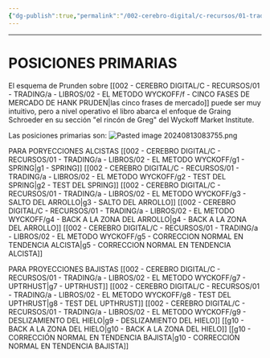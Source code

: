 ```yaml
---
{"dg-publish":true,"permalink":"/002-cerebro-digital/c-recursos/01-trading/a-libros/02-el-metodo-wyckoff/g-posiciones-primarias/"}
---
```


---
# POSICIONES PRIMARIAS
El esquema de Prunden sobre [[002 - CEREBRO DIGITAL/C - RECURSOS/01 - TRADING/a - LIBROS/02 - EL METODO WYCKOFF/f - CINCO FASES DE MERCADO DE HANK PRUDEN\|las cinco frases de mercado]] puede ser muy intuitivo, pero a nivel operativo el libro abarca el enfoque de Graing Schroeder en su sección "el rincón de Greg" del Wyckoff Market Institute.

Las posiciones primarias son:
![Pasted image 20240813083755.png](/img/user/900%20-%20ANEXO/Pasted%20image%2020240813083755.png)

PARA PORYECCIONES ALCISTAS
[[002 - CEREBRO DIGITAL/C - RECURSOS/01 - TRADING/a - LIBROS/02 - EL METODO WYCKOFF/g1 - SPRING\|g1 - SPRING]]
[[002 - CEREBRO DIGITAL/C - RECURSOS/01 - TRADING/a - LIBROS/02 - EL METODO WYCKOFF/g2 - TEST DEL SPRING\|g2 - TEST DEL SPRING]]
[[002 - CEREBRO DIGITAL/C - RECURSOS/01 - TRADING/a - LIBROS/02 - EL METODO WYCKOFF/g3 - SALTO DEL ARROLLO\|g3 - SALTO DEL ARROLLO]]
[[002 - CEREBRO DIGITAL/C - RECURSOS/01 - TRADING/a - LIBROS/02 - EL METODO WYCKOFF/g4 - BACK A LA ZONA DEL ARROLLO\|g4 - BACK A LA ZONA DEL ARROLLO]]
[[002 - CEREBRO DIGITAL/C - RECURSOS/01 - TRADING/a - LIBROS/02 - EL METODO WYCKOFF/g5 - CORRECCION NORMAL EN TENDENCIA ALCISTA\|g5 - CORRECCION NORMAL EN TENDENCIA ALCISTA]]

PARA PROYECCIONES BAJISTAS
[[002 - CEREBRO DIGITAL/C - RECURSOS/01 - TRADING/a - LIBROS/02 - EL METODO WYCKOFF/g7 - UPTRHUST\|g7 - UPTRHUST]]
[[002 - CEREBRO DIGITAL/C - RECURSOS/01 - TRADING/a - LIBROS/02 - EL METODO WYCKOFF/g8 - TEST DEL UPTHRUST\|g8 - TEST DEL UPTHRUST]]
[[002 - CEREBRO DIGITAL/C - RECURSOS/01 - TRADING/a - LIBROS/02 - EL METODO WYCKOFF/g9 - DESLIZAMIENTO DEL HIELO\|g9 - DESLIZAMIENTO DEL HIELO]]
[[g10 - BACK A LA ZONA DEL HIELO\|g10 - BACK A LA ZONA DEL HIELO]]
[[g10 - CORRECCIÓN NORMAL EN TENDENCIA BAJISTA\|g10 - CORRECCIÓN NORMAL EN TENDENCIA BAJISTA]]